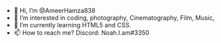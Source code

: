 - 👋 Hi, I’m @AmeerHamza838
- 👀 I’m interested in coding, photography, Cinematography, Film, Music, 
- 🌱 I’m currently learning HTML5 and CSS.
- 📫 How to reach me? Discord: Noah.I.am#3350

<!---
AmeerHamza838/AmeerHamza838 is a ✨ special ✨ repository because its `README.md` (this file) appears on your GitHub profile.
You can click the Preview link to take a look at your changes.
--->
